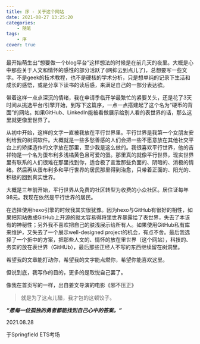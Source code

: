 ```yaml
---
title: 序 - 关于这个网站
date: 2021-08-27 13:25:20
categories:
    - 随笔
tags:
    - 序
cover: true
---
```


<div class="eva-cn">

最开始萌生出“想要做一个blog平台”这样想法的时候是在前几天的夜里。大概是心中那些关于人文和情怀的感性的部分活跃了(网抑云到点儿了)，总想要写一些文字。不是geek的技术教程，也不是硬核的学术分析，只是想单纯的记录下生活和成长的感悟，或是分享下读书的读后感，来满足自己的一部分表达欲。

带着这样一点点深沉的情绪，我在申请季临开学最繁忙的紧要关头，还是花了3天时间从挑选平台/引擎开始，到写下这篇序，一点一点搭建起了这个名为“硬币的背面”的网站。如果GitHub、LinkedIn能被看做展示给别人看的表世界的话，那么这里就更像里世界了。

从初中开始，这样的文字一直被我放在平行世界里。平行世界是我第一个女朋友安利给我的树洞软件。大概就是一些多愁善感的人们会把一些不愿意放在其他社交平台上的矫揉造作的文字放在那里，至少我是这么做的。我很喜欢平行世界，他的吉祥物是一个名为蛋布利多浅橘黄色且可爱的蛋。那里真的就像平行世界，现实世界里有联系的人们很难在那里找到你，适合极了宣泄那些负面的、阴暗的、消极的情绪。然后再从蛋布利多和平行世界的居民那里得到治愈，只带着正面的、阳光的、积极的回到真实世界。

大概是三年前开始，平行世界从免费的社区转型为收费的小众社区。居住证每年98元。我现在依然是平行世界的居民。

在选择使用hexo引擎的时候我其实很犹豫。因为hexo与GitHub有很好的相性，如果把网站做成GitHub上开源的就太容易得将里世界暴露给了表世界，失去了本该有的神秘性；另外我不喜欢把自己的肤浅展示给所有人。如果使用GitHub私有库来维护，又失去了一个展示well-designed project的机会，有点不舍。最后我选择了一个折中的方案，把那些人文的、情怀的放在里世界（这个网站），科技的、务实的放在表世界（GitHUb），最后那些正经人不写的东西继续留在树洞里。

希望我的文章能打动你，希望我的文字能点燃你，希望你能喜欢这里。

但说到底，我写作的目的，更多的是取悦自己罢了。

像我在首页写的一样，出自姜文导演的电影《邪不压正》

> 就是为了这点儿醋，我才包的这顿饺子。

***“愿每一位孤独的勇者都能找到自己心中的答案。”***

<div class="eva-foot">

2021.08.28

于Springfield ETS考场

</div>
</div>
